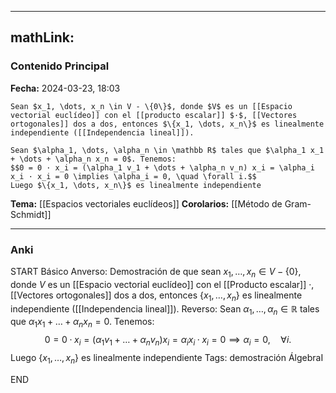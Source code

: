 
---
mathLink:
---
### Contenido Principal

**Fecha:** 2024-03-23, 18:03

```ad-lemma
Sean $x_1, \dots, x_n \in V - \{0\}$, donde $V$ es un [[Espacio vectorial euclídeo]] con el [[producto escalar]] $·$, [[Vectores ortogonales]] dos a dos, entonces $\{x_1, \dots, x_n\}$ es linealmente independiente ([[Independencia lineal]]).
```


```ad-proof
Sean $\alpha_1, \dots, \alpha_n \in \mathbb R$ tales que $\alpha_1 x_1 + \dots + \alpha_n x_n = 0$. Tenemos:
$$0 = 0 · x_i = (\alpha_1 v_1 + \dots + \alpha_n v_n) x_i = \alpha_i x_i · x_i = 0 \implies \alpha_i = 0, \quad \forall i.$$
Luego $\{x_1, \dots, x_n\}$ es linealmente independiente
```

**Tema:** [[Espacios vectoriales euclídeos]]
**Corolarios:** [[Método de Gram-Schmidt]]

---
### Anki

START
Básico
Anverso: Demostración de que sean $x_1, \dots, x_n \in V - \{0\}$, donde $V$ es un [[Espacio vectorial euclídeo]] con el [[Producto escalar]] $·$, [[Vectores ortogonales]] dos a dos, entonces $\{x_1, \dots, x_n\}$ es linealmente independiente ([[Independencia lineal]]).
Reverso: Sean $\alpha_1, \dots, \alpha_n \in \mathbb R$ tales que $\alpha_1 x_1 + \dots + \alpha_n x_n = 0$. Tenemos:
$$0 = 0 · x_i = (\alpha_1 v_1 + \dots + \alpha_n v_n) x_i = \alpha_i x_i · x_i = 0 \implies \alpha_i = 0, \quad \forall i.$$
Luego $\{x_1, \dots, x_n\}$ es linealmente independiente
Tags: demostración ÁlgebraI
<!--ID: 1712235233638-->
END
